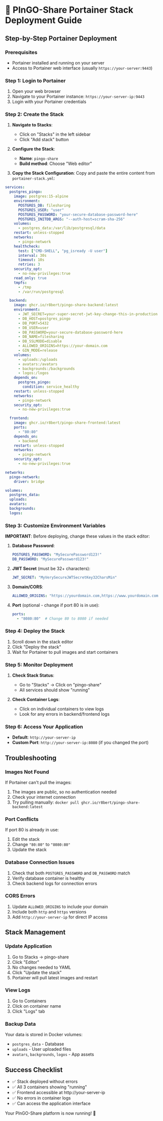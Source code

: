 # 🐳 PInGO-Share Portainer Stack Deployment Guide

## Step-by-Step Portainer Deployment

### Prerequisites
- Portainer installed and running on your server
- Access to Portainer web interface (usually `https://your-server:9443`)

### Step 1: Login to Portainer
1. Open your web browser
2. Navigate to your Portainer instance: `https://your-server-ip:9443`
3. Login with your Portainer credentials

### Step 2: Create the Stack
1. **Navigate to Stacks**:
   - Click on "Stacks" in the left sidebar
   - Click "Add stack" button

2. **Configure the Stack**:
   - **Name**: `pingo-share`
   - **Build method**: Choose "Web editor"

3. **Copy the Stack Configuration**:
   Copy and paste the entire content from `portainer-stack.yml`:

```yaml
services:
  postgres_pingo:
    image: postgres:15-alpine
    environment:
      POSTGRES_DB: filesharing
      POSTGRES_USER: "user"
      POSTGRES_PASSWORD: "your-secure-database-password-here"
      POSTGRES_INITDB_ARGS: "--auth-host=scram-sha-256"
    volumes:
      - postgres_data:/var/lib/postgresql/data
    restart: unless-stopped
    networks:
      - pingo-network
    healthcheck:
      test: ["CMD-SHELL", "pg_isready -U user"]
      interval: 30s
      timeout: 10s
      retries: 3
    security_opt:
      - no-new-privileges:true
    read_only: true
    tmpfs:
      - /tmp
      - /var/run/postgresql

  backend:
    image: ghcr.io/r8bert/pingo-share-backend:latest
    environment:
      - JWT_SECRET=your-super-secret-jwt-key-change-this-in-production
      - DB_HOST=postgres_pingo
      - DB_PORT=5432
      - DB_USER=user
      - DB_PASSWORD=your-secure-database-password-here
      - DB_NAME=filesharing
      - DB_SSLMODE=disable
      - ALLOWED_ORIGINS=https://your-domain.com
      - GIN_MODE=release
    volumes:
      - uploads:/uploads
      - avatars:/avatars
      - backgrounds:/backgrounds
      - logos:/logos
    depends_on:
      postgres_pingo:
        condition: service_healthy
    restart: unless-stopped
    networks:
      - pingo-network
    security_opt:
      - no-new-privileges:true

  frontend:
    image: ghcr.io/r8bert/pingo-share-frontend:latest
    ports:
      - "80:80"
    depends_on:
      - backend
    restart: unless-stopped
    networks:
      - pingo-network
    security_opt:
      - no-new-privileges:true

networks:
  pingo-network:
    driver: bridge

volumes:
  postgres_data:
  uploads:
  avatars:
  backgrounds:
  logos:
```

### Step 3: Customize Environment Variables

**IMPORTANT**: Before deploying, change these values in the stack editor:

1. **Database Password**:
   ```yaml
   POSTGRES_PASSWORD: "MySecurePassword123!"
   DB_PASSWORD: "MySecurePassword123!"
   ```

2. **JWT Secret** (must be 32+ characters):
   ```yaml
   JWT_SECRET: "MyVerySecureJWTSecretKey32CharsMin"
   ```

3. **Domain/CORS**:
   ```yaml
   ALLOWED_ORIGINS: "https://yourdomain.com,https://www.yourdomain.com"
   ```

4. **Port** (optional - change if port 80 is in use):
   ```yaml
   ports:
     - "8080:80"  # Change 80 to 8080 if needed
   ```

### Step 4: Deploy the Stack
1. Scroll down in the stack editor
2. Click "Deploy the stack"
3. Wait for Portainer to pull images and start containers

### Step 5: Monitor Deployment
1. **Check Stack Status**:
   - Go to "Stacks" → Click on "pingo-share"
   - All services should show "running"

2. **Check Container Logs**:
   - Click on individual containers to view logs
   - Look for any errors in backend/frontend logs

### Step 6: Access Your Application
- **Default**: `http://your-server-ip`
- **Custom Port**: `http://your-server-ip:8080` (if you changed the port)

## Troubleshooting

### Images Not Found
If Portainer can't pull the images:
1. The images are public, so no authentication needed
2. Check your internet connection
3. Try pulling manually: `docker pull ghcr.io/r8bert/pingo-share-backend:latest`

### Port Conflicts
If port 80 is already in use:
1. Edit the stack
2. Change `"80:80"` to `"8080:80"`
3. Update the stack

### Database Connection Issues
1. Check that both `POSTGRES_PASSWORD` and `DB_PASSWORD` match
2. Verify database container is healthy
3. Check backend logs for connection errors

### CORS Errors
1. Update `ALLOWED_ORIGINS` to include your domain
2. Include both `http` and `https` versions
3. Add `http://your-server-ip` for direct IP access

## Stack Management

### Update Application
1. Go to Stacks → pingo-share
2. Click "Editor"
3. No changes needed to YAML
4. Click "Update the stack"
5. Portainer will pull latest images and restart

### View Logs
1. Go to Containers
2. Click on container name
3. Click "Logs" tab

### Backup Data
Your data is stored in Docker volumes:
- `postgres_data` - Database
- `uploads` - User uploaded files
- `avatars`, `backgrounds`, `logos` - App assets

## Success Checklist
- ✅ Stack deployed without errors
- ✅ All 3 containers showing "running"
- ✅ Frontend accessible at http://your-server-ip
- ✅ No errors in container logs
- ✅ Can access the application interface

Your PInGO-Share platform is now running! 🎉

